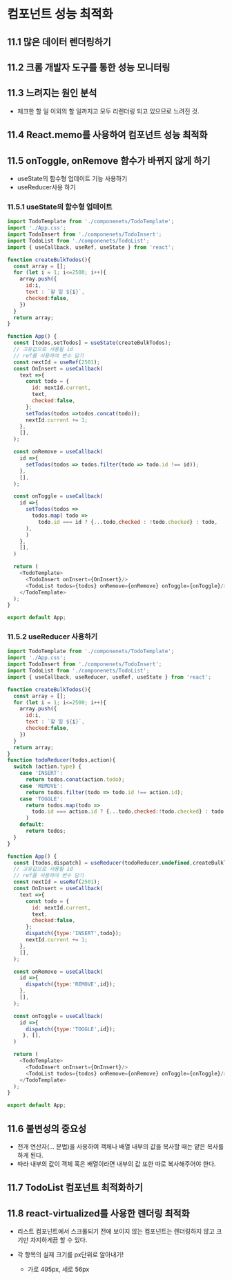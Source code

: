 # 컴포넌트 성능 최적화

## 11.1 많은 데이터 렌더링하기

## 11.2 크롬 개발자 도구를 통한 성능 모니터링

## 11.3 느려지는 원인 분석
- 체크한 할 일 이외의 할 일까지고 모두 리렌더링 되고 있으므로 느려진 것.

## 11.4 React.memo를 사용하여 컴포넌트 성능 최적화

## 11.5 onToggle, onRemove 함수가 바뀌지 않게 하기
- useState의 함수형 업데이트 기능 사용하기
- useReducer사용 하기

### 11.5.1 useState의 함수형 업데이트
```javascript
import TodoTemplate from './componenets/TodoTemplate';
import './App.css';
import TodoInsert from './componenets/TodoInsert';
import TodoList from './componenets/TodoList';
import { useCallback, useRef, useState } from 'react';

function createBulkTodos(){
  const array = [];
  for (let i = 1; i<=2500; i++){
    array.push({
      id:i,
      text : `할 일 ${i}`,
      checked:false,
    })
  }
  return array;
}

function App() {
  const [todos,setTodos] = useState(createBulkTodos);
  // 고유값으로 사용될 id
  // ref를 사용하여 변수 담기
  const nextId = useRef(2501);
  const OnInsert = useCallback(
    text =>{
      const todo = {
        id: nextId.current,
        text,
        checked:false,
      };
      setTodos(todos =>todos.concat(todo));
      nextId.current += 1;
    },
    [],
  );

  const onRemove = useCallback(
    id =>{
      setTodos(todos => todos.filter(todo => todo.id !== id));
    },
    [],
  );

  const onToggle = useCallback(
    id =>{
      setTodos(todos =>
        todos.map( todo => 
          todo.id === id ? {...todo,checked : !todo.checked} : todo,  
      ),
      )
    },
    [],
  )

  return (
    <TodoTemplate>
      <TodoInsert onInsert={OnInsert}/>
      <TodoList todos={todos} onRemove={onRemove} onToggle={onToggle}/>
    </TodoTemplate>
  );
}

export default App;

```
### 11.5.2 useReducer 사용하기
```javascript
import TodoTemplate from './componenets/TodoTemplate';
import './App.css';
import TodoInsert from './componenets/TodoInsert';
import TodoList from './componenets/TodoList';
import { useCallback, useReducer, useRef, useState } from 'react';

function createBulkTodos(){
  const array = [];
  for (let i = 1; i<=2500; i++){
    array.push({
      id:i,
      text : `할 일 ${i}`,
      checked:false,
    })
  }
  return array;
}
function todoReducer(todos,action){
  switch (action.type) {
    case 'INSERT':
      return todos.conat(action.todo);
    case 'REMOVE':
      return todos.filter(todo => todo.id !== action.id);
    case 'TOGGLE':
      return todos.map(todo =>
        todo.id === action.id ? {...todo,checked:!todo.checked} : todo,
      )
    default:
      return todos;
  }
}

function App() {
  const [todos,dispatch] = useReducer(todoReducer,undefined,createBulkTodos);
  // 고유값으로 사용될 id
  // ref를 사용하여 변수 담기
  const nextId = useRef(2501);
  const OnInsert = useCallback(
    text =>{
      const todo = {
        id: nextId.current,
        text,
        checked:false,
      };
      dispatch({type:'INSERT',todo});
      nextId.current += 1;
    },
    [],
  );

  const onRemove = useCallback(
    id =>{
      dispatch({type:'REMOVE',id});
    },
    [],
  );

  const onToggle = useCallback(
    id =>{
      dispatch({type:'TOGGLE',id});
     }, [],
  )

  return (
    <TodoTemplate>
      <TodoInsert onInsert={OnInsert}/>
      <TodoList todos={todos} onRemove={onRemove} onToggle={onToggle}/>
    </TodoTemplate>
  );
}

export default App;

```

## 11.6 불변성의 중요성

- 전개 연산자(... 문법)을 사용하여 객체나 배열 내부의 값을 복사할 때는 얕은 복사를 하게 된다.
- 따라 내부의 값이 객체 혹은 배열이라면 내부의 값 또한 따로 복사해주어야 한다.
## 11.7 TodoList 컴포넌트 최적화하기

## 11.8 react-virtualized를 사용한 렌더링 최적화
- 리스트 컴포넌트에서 스크롤되기 전에 보이지 않는 컴포넌트는 렌더링하지 않고 크기만 차지하게끔 할 수 있다.

- 각 항목의 실제 크기를 px단위로 알아내기!
  - 가로 495px, 세로 56px